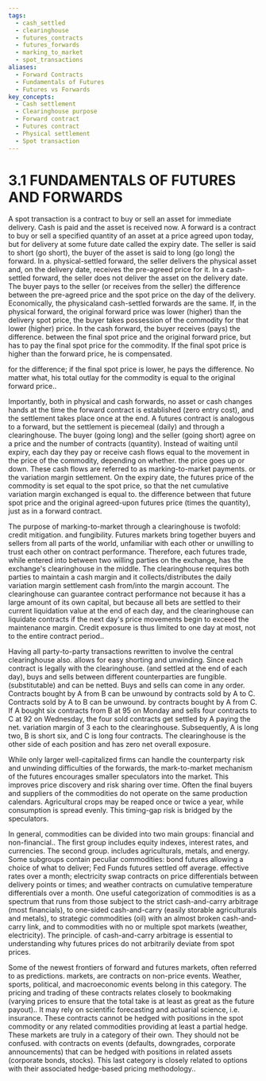 ```yaml
---
tags:
  - cash_settled
  - clearinghouse
  - futures_contracts
  - futures_forwards
  - marking_to_market
  - spot_transactions
aliases:
  - Forward Contracts
  - Fundamentals of Futures
  - Futures vs Forwards
key_concepts:
  - Cash settlement
  - Clearinghouse purpose
  - Forward contract
  - Futures contract
  - Physical settlement
  - Spot transaction
---
```


# 3.1 FUNDAMENTALS OF FUTURES AND FORWARDS  

A spot transaction is a contract to buy or sell an asset for immediate delivery. Cash is paid and the asset is received now. A forward is a contract to buy or sell a specified quantity of an asset at a price agreed upon today, but for delivery at some future date called the expiry date. The seller is said to short (go short), the buyer of the asset is said to long (go long) the forward. In a. physical-settled forward, the seller delivers the physical asset and, on the delivery date, receives the pre-agreed price for it. In a cash-settled forward, the seller does not deliver the asset on the delivery date. The buyer pays to the seller (or receives from the seller) the difference between the pre-agreed price and the spot price on the day of the delivery. Economically, the physicaland cash-settled forwards are the same. If, in the physical forward, the original forward price was lower (higher) than the delivery spot price, the buyer takes possession of the commodity for that lower (higher) price. In the cash forward, the buyer receives (pays) the difference. between the final spot price and the original forward price, but has to pay the final spot price for the commodity. If the final spot price is higher than the forward price, he is compensated.  

for the difference; if the final spot price is lower, he pays the difference. No matter what, his total outlay for the commodity is equal to the original forward price..  

Importantly, both in physical and cash forwards, no asset or cash changes hands at the time the forward contract is established (zero entry cost), and the settlement takes place once at the end. A futures contract is analogous to a forward, but the settlement is piecemeal (daily) and through a clearinghouse. The buyer (going long) and the seller (going short) agree on a price and the number of contracts (quantity). Instead of waiting until expiry, each day they pay or receive cash flows equal to the movement in the price of the commodity, depending on whether. the price goes up or down. These cash flows are referred to as marking-to-market payments. or the variation margin settlement. On the expiry date, the futures price of the commodity is set equal to the spot price, so that the net cumulative variation margin exchanged is equal to. the difference between that future spot price and the original agreed-upon futures price (times the quantity), just as in a forward contract.  

The purpose of marking-to-market through a clearinghouse is twofold: credit mitigation. and fungibility. Futures markets bring together buyers and sellers from all parts of the world, unfamiliar with each other or unwilling to trust each other on contract performance. Therefore, each futures trade, while entered into between two willing parties on the exchange, has the exchange's clearinghouse in the middle. The clearinghouse requires both parties to maintain a cash margin and it collects/distributes the daily variation margin settlement cash from/into the margin account. The clearinghouse can guarantee contract performance not because it has a large amount of its own capital, but because all bets are settled to their current liquidation value at the end of each day, and the clearinghouse can liquidate contracts if the next day's price movements begin to exceed the maintenance margin. Credit exposure is thus limited to one day at most, not to the entire contract period..  

Having all party-to-party transactions rewritten to involve the central clearinghouse also. allows for easy shorting and unwinding. Since each contract is legally with the clearinghouse. (and settled at the end of each day), buys and sells between different counterparties are fungible. (substitutable) and can be netted. Buys and sells can come in any order. Contracts bought by A from B can be unwound by contracts sold by A to C. Contracts sold by A to B can be unwound. by contracts bought by A from C. If A bought six contracts from B at 95 on Monday and sells four contracts to C at 92 on Wednesday, the four sold contracts get settled by A paying the net. variation margin of 3 each to the clearinghouse. Subsequently, A is long two, B is short six, and C is long four contracts. The clearinghouse is the other side of each position and has zero net overall exposure.  

While only larger well-capitalized firms can handle the counterparty risk and unwinding difficulties of the forwards, the mark-to-market mechanism of the futures encourages smaller speculators into the market. This improves price discovery and risk sharing over time. Often the final buyers and suppliers of the commodities do not operate on the same production calendars. Agricultural crops may be reaped once or twice a year, while consumption is spread evenly. This timing-gap risk is bridged by the speculators.  

In general, commodities can be divided into two main groups: financial and non-financial.. The first group includes equity indexes, interest rates, and currencies. The second group. includes agriculturals, metals, and energy. Some subgroups contain peculiar commodities: bond futures allowing a choice of what to deliver; Fed Funds futures settled off average. effective rates over a month; electricity swap contracts on price differentials between delivery points or times; and weather contracts on cumulative temperature differentials over a month. One useful categorization of commodities is as a spectrum that runs from those subject to the strict cash-and-carry arbitrage (most financials), to one-sided cash-and-carry (easily storable agriculturals and metals), to strategic commodities (oil) with an almost broken cash-and-carry link, and to commodities with no or multiple spot markets (weather, electricity). The principle. of cash-and-carry arbitrage is essential to understanding why futures prices do not arbitrarily deviate from spot prices.  

Some of the newest frontiers of forward and futures markets, often referred to as predictions. markets, are contracts on non-price events. Weather, sports, political, and macroeconomic events belong in this category. The pricing and trading of these contracts relates closely to bookmaking (varying prices to ensure that the total take is at least as great as the future payout).. It may rely on scientific forecasting and actuarial science, i.e. insurance. These contracts cannot be hedged with positions in the spot commodity or any related commodities providing at least a partial hedge. These markets are truly in a category of their own. They should not be confused. with contracts on events (defaults, downgrades, corporate announcements) that can be hedged with positions in related assets (corporate bonds, stocks). This last category is closely related to options with their associated hedge-based pricing methodology..  
